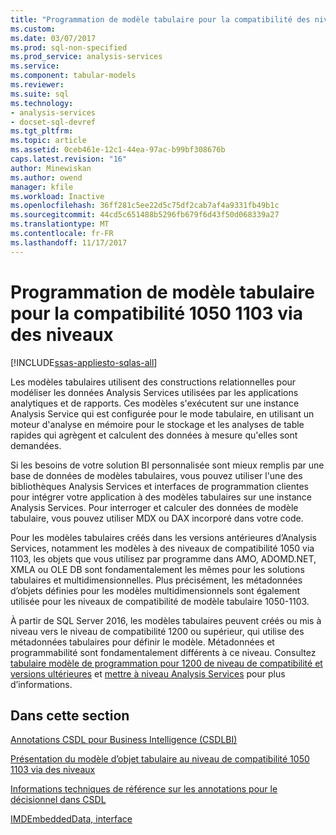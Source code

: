 ```yaml
---
title: "Programmation de modèle tabulaire pour la compatibilité des niveaux de 1050 via 1103 | Documents Microsoft"
ms.custom: 
ms.date: 03/07/2017
ms.prod: sql-non-specified
ms.prod_service: analysis-services
ms.service: 
ms.component: tabular-models
ms.reviewer: 
ms.suite: sql
ms.technology:
- analysis-services
- docset-sql-devref
ms.tgt_pltfrm: 
ms.topic: article
ms.assetid: 0ceb461e-12c1-44ea-97ac-b99bf308676b
caps.latest.revision: "16"
author: Minewiskan
ms.author: owend
manager: kfile
ms.workload: Inactive
ms.openlocfilehash: 36ff281c5ee22d5c75df2cab7af4a9331fb49b1c
ms.sourcegitcommit: 44cd5c651488b5296fb679f6d43f50d068339a27
ms.translationtype: MT
ms.contentlocale: fr-FR
ms.lasthandoff: 11/17/2017
---
```

# <a name="tabular-model-programming-for-compatibility-levels-1050-through-1103"></a>Programmation de modèle tabulaire pour la compatibilité 1050 1103 via des niveaux

[!INCLUDE[ssas-appliesto-sqlas-all](../../includes/ssas-appliesto-sqlas-all.md)]

  Les modèles tabulaires utilisent des constructions relationnelles pour modéliser les données Analysis Services utilisées par les applications analytiques et de rapports. Ces modèles s'exécutent sur une instance Analysis Service qui est configurée pour le mode tabulaire, en utilisant un moteur d'analyse en mémoire pour le stockage et les analyses de table rapides qui agrègent et calculent des données à mesure qu'elles sont demandées.  
  
 Si les besoins de votre solution BI personnalisée sont mieux remplis par une base de données de modèles tabulaires, vous pouvez utiliser l'une des bibliothèques Analysis Services et interfaces de programmation clientes pour intégrer votre application à des modèles tabulaires sur une instance Analysis Services. Pour interroger et calculer des données de modèle tabulaire, vous pouvez utiliser MDX ou DAX incorporé dans votre code.  
  
 Pour les modèles tabulaires créés dans les versions antérieures d’Analysis Services, notamment les modèles à des niveaux de compatibilité 1050 via 1103, les objets que vous utilisez par programme dans AMO, ADOMD.NET, XMLA ou OLE DB sont fondamentalement les mêmes pour les solutions tabulaires et multidimensionnelles. Plus précisément, les métadonnées d’objets définies pour les modèles multidimensionnels sont également utilisée pour les niveaux de compatibilité de modèle tabulaire 1050-1103.  
  
 À partir de SQL Server 2016, les modèles tabulaires peuvent créés ou mis à niveau vers le niveau de compatibilité 1200 ou supérieur, qui utilise des métadonnées tabulaires pour définir le modèle. Métadonnées et programmabilité sont fondamentalement différents à ce niveau. Consultez [tabulaire modèle de programmation pour 1200 de niveau de compatibilité et versions ultérieures](../../analysis-services/tabular-model-programming-compatibility-level-1200/tabular-model-programming-for-compatibility-level-1200.md) et [mettre à niveau Analysis Services](../../database-engine/install-windows/upgrade-analysis-services.md) pour plus d’informations.  
  
## <a name="in-this-section"></a>Dans cette section  
 [Annotations CSDL pour Business Intelligence &#40;CSDLBI&#41;](../../analysis-services/tabular-model-programming-compatibility-levels-1050-1103/csdl-annotations-for-business-intelligence-csdlbi.md)  
  
 [Présentation du modèle d’objet tabulaire au niveau de compatibilité 1050 1103 via des niveaux](../../analysis-services/tabular-model-programming-compatibility-levels-1050-1103/representation/understanding-tabular-object-model-at-levels-1050-through-1103.md)  
  
 [Informations techniques de référence sur les annotations pour le décisionnel dans CSDL](../../analysis-services/tabular-model-programming-compatibility-levels-1050-1103/conceptual-schema-definition-language-csdl/technical-reference-for-bi-annotations-to-csdl.md)  
  

[IMDEmbeddedData, interface](../../analysis-services/tabular-model-programming-compatibility-levels-1050-1103/imdembeddeddata-interface.md)


  
  
